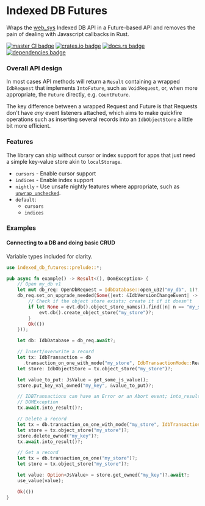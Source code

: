 # Indexed DB Futures

<!-- cargo-rdme start -->

Wraps the [web_sys](https://crates.io/crates/web_sys) Indexed DB API in a Future-based API and
removes the pain of dealing with Javascript callbacks in Rust.

[![master CI badge](https://img.shields.io/github/actions/workflow/status/Alorel/rust-indexed-db/ci.yml?label=master%20CI)](https://github.com/Alorel/rust-indexed-db/actions/workflows/ci.yml?query=branch%3Amaster)
[![crates.io badge](https://img.shields.io/crates/v/indexed_db_futures)](https://crates.io/crates/indexed_db_futures)
[![docs.rs badge](https://img.shields.io/docsrs/indexed_db_futures?label=docs.rs)](https://docs.rs/indexed_db_futures)
[![dependencies badge](https://img.shields.io/librariesio/release/cargo/indexed_db_futures)](https://libraries.io/cargo/indexed_db_futures)

### Overall API design

In most cases API methods will return a `Result` containing a wrapped
`IdbRequest` that implements `IntoFuture`, such as
`VoidRequest`, or, when more appropriate, the `Future`
directly, e.g. `CountFuture`.

The key difference between a wrapped Request and Future is that Requests don't have _any_ event
listeners attached, which aims to make quickfire operations such as inserting several records
into an `IdbObjectStore` a little bit more efficient.

### Features

The library can ship without cursor or index support for apps that just need a simple key-value
store akin to `localStorage`.

- `cursors` - Enable cursor support
- `indices` - Enable index support
- `nightly` - Use unsafe nightly features where appropriate, such as [`unwrap_unchecked`](Option::unwrap_unchecked).
- `default`:
   - `cursors`
   - `indices`

### Examples

#### Connecting to a DB and doing basic CRUD

Variable types included for clarity.

```rust
use indexed_db_futures::prelude::*;

pub async fn example() -> Result<(), DomException> {
    // Open my_db v1
    let mut db_req: OpenDbRequest = IdbDatabase::open_u32("my_db", 1)?;
    db_req.set_on_upgrade_needed(Some(|evt: &IdbVersionChangeEvent| -> Result<(), JsValue> {
        // Check if the object store exists; create it if it doesn't
        if let None = evt.db().object_store_names().find(|n| n == "my_store") {
            evt.db().create_object_store("my_store")?;
        }
        Ok(())
    }));

    let db: IdbDatabase = db_req.await?;

    // Insert/overwrite a record
    let tx: IdbTransaction = db
      .transaction_on_one_with_mode("my_store", IdbTransactionMode::Readwrite)?;
    let store: IdbObjectStore = tx.object_store("my_store")?;

    let value_to_put: JsValue = get_some_js_value();
    store.put_key_val_owned("my_key", &value_to_put)?;

    // IDBTransactions can have an Error or an Abort event; into_result() turns both into a
    // DOMException
    tx.await.into_result()?;

    // Delete a record
    let tx = db.transaction_on_one_with_mode("my_store", IdbTransactionMode::Readwrite)?;
    let store = tx.object_store("my_store")?;
    store.delete_owned("my_key")?;
    tx.await.into_result()?;

    // Get a record
    let tx = db.transaction_on_one("my_store")?;
    let store = tx.object_store("my_store")?;

    let value: Option<JsValue> = store.get_owned("my_key")?.await?;
    use_value(value);

    Ok(())
}
```

<!-- cargo-rdme end -->
